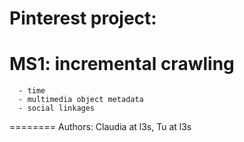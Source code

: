 Pinterest project: 
=========
MS1: incremental crawling
========
      - time
      - multimedia object metadata 
      - social linkages
========
Authors: Claudia at l3s,
         Tu      at l3s 
